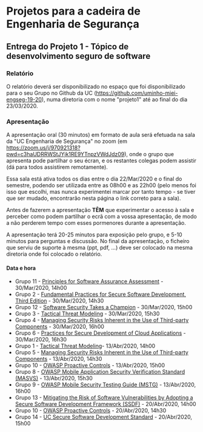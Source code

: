 # Projetos para a cadeira de Engenharia de Segurança

## Entrega do Projeto 1 - Tópico de desenvolvimento seguro de software

### Relatório

O relatório deverá ser disponibilizado no espaço que foi disponibilizado para o seu Grupo no Github da UC (https://github.com/uminho-miei-engseg-19-20), numa diretoria com o nome "projeto1" até ao final do dia 23/03/2020.

### Apresentação

A apresentação oral (30 minutos) em formato de aula será efetuada na sala da "UC Engenharia de Segurança" no zoom (em https://zoom.us/j/970921318?pwd=c3haUDRRWStJYjk1RE9YTnpzVWdJdz09), onde o grupo que apresenta pode partilhar o seu écran, e os restantes colegas podem assistir (dá para todos assistirem remotamente).

Essa sala está ativa todos os dias entre o dia 22/Mar/2020 e o final do semestre, podendo ser utilizada entre as 08h00 e as 22h00 (pelo menos foi isso que escolhi, mas nunca experimentei marcar por tanto tempo - se tiver que ser mudado, encontrarão nesta página o link correto para a sala).

Antes de fazerem a apresentação **TÊM** que experimentar o acesso à sala e perceber como podem partilhar o ecrã com a vossa apresentação, de modo a não perderem tempo com esses pormenores durante a apresentação.

A apresentação terá 20-25 minutos para exposição pelo grupo, e 5-10 minutos para perguntas e discussão. No final da apresentação, o ficheiro que serviu de suporte à mesma (ppt, pdf, ...) deve ser colocado na mesma diretoria onde foi colocado o relatório.


#### Data e hora

+ Grupo 11 - [Principles for Software Assurance Assessment](https://safecode.org/wp-content/uploads/2015/11/SAFECode_Principles_for_Software_Assurance_Assessment.pdf) - 30/Mar/2020, 14h00
+ Grupo 2 - [Fundamental Practices for Secure Software Development, Third Edition](https://safecode.org/wp-content/uploads/2018/03/SAFECode_Fundamental_Practices_for_Secure_Software_Development_March_2018.pdf) - 30/Mar/2020, 14h30
+ Grupo 12 - [Software Security Takes a Champion](https://safecode.org/wp-content/uploads/2019/02/Security-Champions-2019-.pdf) - 30/Mar/2020, 15h00
+ Grupo 3 - [Tactical Threat Modeling](https://safecode.org/wp-content/uploads/2017/05/SAFECode_TM_Whitepaper.pdf) - 30/Mar/2020, 15h30
+ Grupo 4 - [Managing Security Risks Inherent in the Use of Third-party Components](https://safecode.org/wp-content/uploads/2017/05/SAFECode_TPC_Whitepaper.pdf) - 30/Mar/2020, 16h00
+ Grupo 6 - [Practices for Secure Development of Cloud Applications](https://safecode.org/wp-content/uploads/2018/01/SAFECode_CSA_Cloud_Final1213.pdf) - 30/Mar/2020, 16h30
+ Grupo 1 - [Tactical Threat Modeling](https://safecode.org/wp-content/uploads/2017/05/SAFECode_TM_Whitepaper.pdf)- 13/Abr/2020, 14h00
+ Grupo 5 - [Managing Security Risks Inherent in the Use of Third-party Components](https://safecode.org/wp-content/uploads/2017/05/SAFECode_TPC_Whitepaper.pdf) - 13/Abr/2020, 14h30
+ Grupo 10 - [OWASP Proactive Controls](https://github.com/OWASP/CheatSheetSeries/blob/master/IndexProactiveControls.md) - 13/Abr/2020, 15h00
+ Grupo 8 - [OWASP Mobile Application Security Verification Standard (MASVS)](https://mobile-security.gitbook.io/masvs/) - 13/Abr/2020, 15h30
+ Grupo 9 - [OWASP Mobile Security Testing Guide (MSTG)](https://owasp.org/www-project-mobile-security-testing-guide/) - 13/Abr/2020, 16h00
+ Grupo 13 - [Mitigating the Risk of Software Vulnerabilities by Adopting a Secure Software Development Framework (SSDF)](https://csrc.nist.gov/CSRC/media/Publications/white-paper/2019/06/07/mitigating-risk-of-software-vulnerabilities-with-ssdf/draft/documents/ssdf-for-mitigating-risk-of-software-vulns-draft.pdf) - 20/Abr/2020, 14h00
+ Grupo 10 - [OWASP Proactive Controls](https://github.com/OWASP/CheatSheetSeries/blob/master/IndexProactiveControls.md) - 20/Abr/2020, 14h30
+ Grupo 14 - [UC Secure Software Development Standard](https://security.ucop.edu/files/documents/policies/secure-software-development-standard.pdf) - 20/Abr/2020, 15h00

